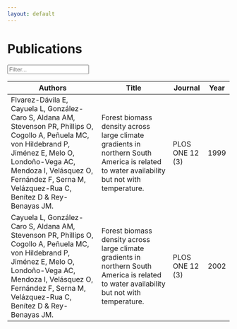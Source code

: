 ```yaml
---
layout: default
---
```


<!--- scripts --->
<script src="{{ site.baseurl }}/scripts/filter_table.js"></script>
<script src="{{ site.baseurl }}/scripts/jquery.tablesorter.js"></script>
<script>
    $(function(){
      $("#myTable").tablesorter({ sortList: [[3,1]],
     		headerTemplate: '{content}{icon}' });
    });
</script>

# Publications

<!--- table starts --->
<input class="filter" id='myInput' onkeyup='filterTable()' type='text' placeholder="Filter...">

 <table class="publications tablesorter" id="myTable">
	 <thead>
	 <tr id='tableHeader'>
		 <th>Authors</th>
		 <th>Title</th>
		 <th>Journal</th>
		 <th>Year</th>
	 </tr>
	 </thead>
	 <tbody id='tableBody'>
	 <tr>
		 <td class="paper_authors_title">Flvarez-Dávila E, Cayuela L, González-Caro S, Aldana AM, Stevenson PR, Phillips O, Cogollo A, Peñuela MC, von Hildebrand P, Jiménez E, Melo O, Londoño-Vega AC, Mendoza I, Velásquez O, Fernández F, Serna M, Velázquez-Rua C, Benítez D & Rey-Benayas JM.</td>
		 <td class="paper_authors_title">Forest biomass density across large climate gradients in northern South America is related to water availability but not with temperature.</td>
		 <td class="paper_journal">PLOS ONE 12 (3)</td>
		 <td class="paper_year">1999</td>
	 </tr>
	 <tr>
		 <td class="paper_authors_title">Cayuela L, González-Caro S, Aldana AM, Stevenson PR, Phillips O, Cogollo A, Peñuela MC, von Hildebrand P, Jiménez E, Melo O, Londoño-Vega AC, Mendoza I, Velásquez O, Fernández F, Serna M, Velázquez-Rua C, Benítez D & Rey-Benayas JM.</td>
		 <td class="paper_authors_title">Forest biomass density across large climate gradients in northern South America is related to water availability but not with temperature.</td>
		 <td class="paper_journal">PLOS ONE 12 (3)</td>
		 <td class="paper_year">2002</td>
	 </tr>
	 </tbody>
 </table>
